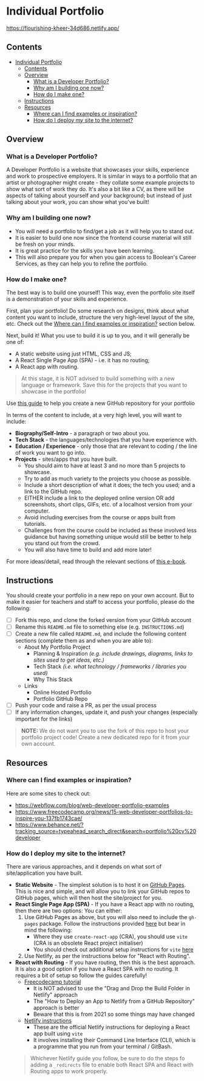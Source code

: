 # Individual Portfolio

https://flourishing-kheer-34d686.netlify.app/

## Contents

- [Individual Portfolio](#individual-portfolio)
  - [Contents](#contents)
  - [Overview](#overview)
    - [What is a Developer Portfolio?](#what-is-a-developer-portfolio)
    - [Why am I building one now?](#why-am-i-building-one-now)
    - [How do I make one?](#how-do-i-make-one)
  - [Instructions](#instructions)
  - [Resources](#resources)
    - [Where can I find examples or inspiration?](#where-can-i-find-examples-or-inspiration)
    - [How do I deploy my site to the internet?](#how-do-i-deploy-my-site-to-the-internet)

## Overview
### What is a Developer Portfolio?

A Developer Portfolio is a website that showcases your skills, experience and work to prospective employers. It
is similar in ways to a portfolio that an artist or photographer might create - they collate some example projects to
show what sort of work they do. It's also a bit like a CV, as there will be aspects of talking about yourself and
your background; but instead of just talking about your work, you can show what you've built!

### Why am I building one now?

- You will need a portfolio to find/get a job as it will help you to stand out.
- It is easier to build one now since the frontend course material will still be fresh on your minds.
- It is great practice for the skills you have been learning.
- This will also prepare you for when you gain access to Boolean's Career Services, as they can help you to refine
  the portfolio.

### How do I make one?

The best way is to build one yourself! This way, even the portfolio site itself is a demonstration of your skills
and experience.

First, plan your portfolio! Do some research on designs, think about what content you want to include, structure the
very high-level layout of the site, etc. Check out the 
[Where can I find examples or inspiration?](#where-can-i-find-examples-or-inspiration) section below.

Next, build it! What you use to build it is up to you, and it will generally be one of:

- A static website using just HTML, CSS and JS;
- A React Single Page App (SPA) - i.e. it has no routing;
- A React app with routing.

> At this stage, it is NOT advised to build something with a new language or framework. Save this for the projects
> that you want to showcase in the portfolio!

Use [this guide](https://docs.github.com/en/repositories/creating-and-managing-repositories/creating-a-new-repository) 
to help you create a new GitHub repository for your portfolio

In terms of the content to include, at a very high level, you will want to include:

- **Biography/Self-Intro** - a paragraph or two about you.
- **Tech Stack** - the languages/technologies that you have experience with.
- **Education / Experience** - only those that are relevant to coding / the line of work you want to go into.
- **Projects** - sites/apps that you have built.
  - You should aim to have at least 3 and no more than 5 projects to showcase.
  - Try to add as much variety to the projects you choose as possible.
  - Include a short description of what it does; the tech you used; and a link to the GitHub repo.
  - EITHER include a link to the deployed online version OR add screenshots, short clips, GIFs, etc. of a
    localhost version from your computer.
  - Avoid including exercises from the course or apps built from tutorials.
  - Challenges from the course could be included as these involved less guidance but having something unique would
    still be better to help you stand out from the crowd.
  - You will also have time to build and add more later!

For more ideas/detail, read through the relevant sections of
[this e-book](https://www.joshwcomeau.com/effective-portfolio/download-book/).

## Instructions
You should create your portfolio in a new repo on your own account. But to make it easier for teachers and staff to 
access your portfolio, please do the following:
- [ ] Fork this repo, and clone the forked version from your GitHub account
- [ ] Rename this `README.md` file to something else (e.g. `INSTRUCTIONS.md`)
- [ ] Create a new file called `README.md`, and include the following content sections (complete them as and when 
  you are able to):
  - About My Portfolio Project
    - Planning & Inspiration _(e.g. include drawings, diagrams, links to sites used to get ideas, etc.)_
    - Tech Stack _(i.e. what technology / frameworks / libraries you used)_
    - Why This Stack
  - Links 
    - Online Hosted Portfolio
    - Portfolio GitHub Repo
- [ ] Push your code and raise a PR, as per the usual process
- [ ] If any information changes, update it, and push your changes (especially important for the links)

> **NOTE:** We do not want you to use the fork of this repo to host your portfolio project code! Create a new 
> dedicated repo for it from your own account.

## Resources
### Where can I find examples or inspiration?

Here are some sites to check out:

- https://webflow.com/blog/web-developer-portfolio-examples
- https://www.freecodecamp.org/news/15-web-developer-portfolios-to-inspire-you-137fb1743cae/
- https://www.behance.net/?tracking_source=typeahead_search_direct&search=portfolio%20cv%20developer

### How do I deploy my site to the internet?

There are various approaches, and it depends on what sort of site/application you have built.

- **Static Website** - The simplest solution is to host it on [GitHub Pages](https://pages.github.com/). This is
  nice and simple, and will allow you to link your GitHub repos to GitHub pages,
  which will then host the site/project for you.
- **React Single Page App (SPA)** - If you have a React app with no routing, then there are two options: You can either:
  1. Use GitHub Pages as above, but you will also need to include the `gh-pages` package. Follow the instructions
     provided [here](https://blog.logrocket.com/deploying-react-apps-github-pages/) but bear in mind the following:
     - Where they use `create-react-app` (CRA), you should use `vite` (CRA is an obsolete React project initialiser)
     - You should check out additional setup instructions for `vite`
       [here](https://vitejs.dev/guide/static-deploy.html#github-pages)
  2. Use Netlify, as per the instructions below for "React with Routing".
- **React with Routing** - If you have routing, then this is the best approach. It is also a good option if you have 
  a React SPA with no routing. It requires a bit of setup so follow the guides carefully!
  - [Freecodecamp tutorial](https://www.freecodecamp.org/news/how-to-deploy-react-router-based-app-to-netlify/)
    - It is NOT advised to use the "Drag and Drop the Build Folder in Netlify" approach
    - The "How to Deploy an App to Netlify from a GitHub Repository" approach is better
    - Beware that this is from 2021 so some things may have changed
  - [Netlify instructions](https://docs.netlify.com/integrations/frameworks/vite/#deploy-your-vite-project-with-netlify-cli)
    - These are the official Netlify instructions for deploying a React app built using `vite`
    - It involves installing their Command Line Interface (CLI), which is a programme that you run from your 
      terminal / GitBash.
  > Whichever Netlify  guide you follow, be sure to do the steps fo adding a `_redirects` file to enable both React SPA 
  > and React with Routing apps to work properly. 
